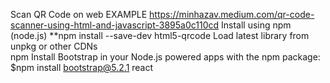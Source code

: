 Scan QR Code on web
EXAMPLE https://minhazav.medium.com/qr-code-scanner-using-html-and-javascript-3895a0c110cd
Install using npm (node.js)
    **npm install --save-dev html5-qrcode
    Load latest library from unpkg or other CDNs        
        <!-- include the library -->
        <script src="https://unpkg.com/html5-qrcode"></script>
    npm Install Bootstrap in your Node.js powered apps with the npm package:
        $npm install bootstrap@5.2.1
    <!--Clearing the canvas after use
        html5QrCode.clear();-->
    react